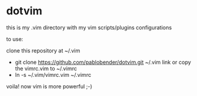 dotvim
======

this is my .vim directory with my vim scripts/plugins configurations

to use:

clone this repository at ~/.vim
- git clone https://github.com/pablobender/dotvim.git ~/.vim
link or copy the vimrc.vim to ~/.vimrc
- ln -s ~/.vim/vimrc.vim ~/.vimrc

voila! now vim is more powerful ;-)
